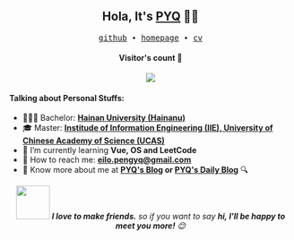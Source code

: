 <h2 align="center"> Hola, It's <a href="https://peng-yq.github.io">PYQ</a> 👨‍💻 </h2>

<p align="center">
  <samp>
    <a href="https://github.com/peng-yq">github</a> ∙ 
    <a href="https://peng-yq.github.io">homepage</a> ∙
    <a href="https://github.com/peng-yq/peng-yq.github.io/raw/main/pdf/CV_CN.pdf">cv</a> 
  </samp>
</p>

<h4 align="center">Visitor's count 👀</h4>

<p align="center"><img src="https://profile-counter.glitch.me/peng-yq/count.svg"></img></p>

<h4>Talking about Personal Stuffs:</h4>

- 👨🏻‍🎓  Bachelor: **[Hainan University (Hainanu)](https://ha.hainanu.edu.cn/home2020/)** 
- 🎓 Master: **[Institude of Information Engineering (IIE), University of Chinese Academy of Science (UCAS)](http://www.iie.ac.cn/)**   
- 🌱 I’m currently learning **Vue, OS and LeetCode**
- 💌 How to reach me: **[eilo.pengyq@gmail.com](mailto:eilo.pengyq@gmail.com)**
- 🔎 Know more about me at **[PYQ's Blog](https://peng-yq.github.io) or [PYQ's Daily Blog](https://pengyq.top)** 🔍

<p align="center"><img src="https://media.giphy.com/media/LnQjpWaON8nhr21vNW/giphy.gif" width="60"> <em><b>I love to make friends.</b> so if you want to say <b>hi, I'll be happy to meet you more!</b> 😊</em></p>







